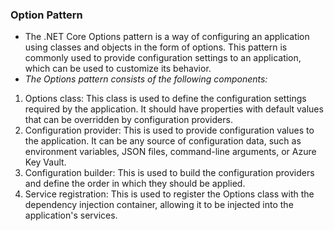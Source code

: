 ### Option Pattern 
- The .NET Core Options pattern is a way of configuring an application using classes and objects in the form of options. This pattern is commonly used to provide configuration settings to an application, which can be used to customize its behavior.
- *The Options pattern consists of the following components:*
1. Options class: This class is used to define the configuration settings required by the application. It should have properties with default values that can be overridden by configuration providers.
2. Configuration provider: This is used to provide configuration values to the application. It can be any source of configuration data, such as environment variables, JSON files, command-line arguments, or Azure Key Vault.
3. Configuration builder: This is used to build the configuration providers and define the order in which they should be applied.
4. Service registration: This is used to register the Options class with the dependency injection container, allowing it to be injected into the application's services.